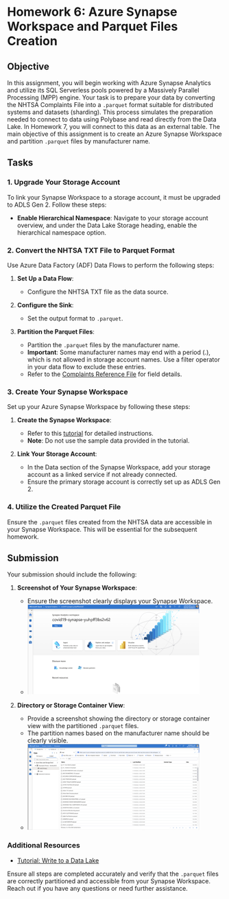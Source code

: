 # Homework 6: Azure Synapse Workspace and Parquet Files Creation

## Objective

In this assignment, you will begin working with Azure Synapse Analytics and utilize its SQL Serverless pools powered by a Massively Parallel Processing (MPP) engine. Your task is to prepare your data by converting the NHTSA Complaints File into a `.parquet` format suitable for distributed systems and datasets (sharding). This process simulates the preparation needed to connect to data using Polybase and read directly from the Data Lake. In Homework 7, you will connect to this data as an external table. The main objective of this assignment is to create an Azure Synapse Workspace and partition `.parquet` files by manufacturer name.

## Tasks

### 1. Upgrade Your Storage Account

To link your Synapse Workspace to a storage account, it must be upgraded to ADLS Gen 2. Follow these steps:
- **Enable Hierarchical Namespace**: Navigate to your storage account overview, and under the Data Lake Storage heading, enable the hierarchical namespace option.

### 2. Convert the NHTSA TXT File to Parquet Format

Use Azure Data Factory (ADF) Data Flows to perform the following steps:

1. **Set Up a Data Flow**:
   - Configure the NHTSA TXT file as the data source.

2. **Configure the Sink**:
   - Set the output format to `.parquet`.

3. **Partition the Parquet Files**:
   - Partition the `.parquet` files by the manufacturer name.
   - **Important**: Some manufacturer names may end with a period (.), which is not allowed in storage account names. Use a filter operator in your data flow to exclude these entries.
   - Refer to the [Complaints Reference File](https://static.nhtsa.gov/odi/ffdd/cmpl/Import_Instructions_Excel_All.pdf) for field details.

### 3. Create Your Synapse Workspace

Set up your Azure Synapse Workspace by following these steps:

1. **Create the Synapse Workspace**:
   - Refer to this [tutorial](https://learn.microsoft.com/en-us/azure/synapse-analytics/get-started-create-workspace) for detailed instructions.
   - **Note**: Do not use the sample data provided in the tutorial.

2. **Link Your Storage Account**:
   - In the Data section of the Synapse Workspace, add your storage account as a linked service if not already connected.
   - Ensure the primary storage account is correctly set up as ADLS Gen 2.

### 4. Utilize the Created Parquet File

Ensure the `.parquet` files created from the NHTSA data are accessible in your Synapse Workspace. This will be essential for the subsequent homework.

## Submission

Your submission should include the following:

1. **Screenshot of Your Synapse Workspace**:
   - Ensure the screenshot clearly displays your Synapse Workspace.
   - <img src="../../images/hw6/hw6-synapse.png" alt="Screenshot" width="400">

2. **Directory or Storage Container View**:
   - Provide a screenshot showing the directory or storage container view with the partitioned `.parquet` files.
   - The partition names based on the manufacturer name should be clearly visible.
   - <img src="../../images/hw6/hw6-data.png" alt="Screenshot" width="400">


### Additional Resources
- [Tutorial: Write to a Data Lake](https://learn.microsoft.com/en-us/azure/data-factory/tutorial-data-flow-write-to-lake)

Ensure all steps are completed accurately and verify that the `.parquet` files are correctly partitioned and accessible from your Synapse Workspace. Reach out if you have any questions or need further assistance.
